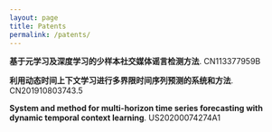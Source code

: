 ```yaml
---
layout: page
title: Patents
permalink: /patents/
---
```

**基于元学习及深度学习的少样本社交媒体谣言检测方法**. CN113377959B

**利用动态时间上下文学习进行多界限时间序列预测的系统和方法**. CN201910803743.5

**System and method for multi-horizon time series forecasting with dynamic temporal context learning**. US20200074274A1